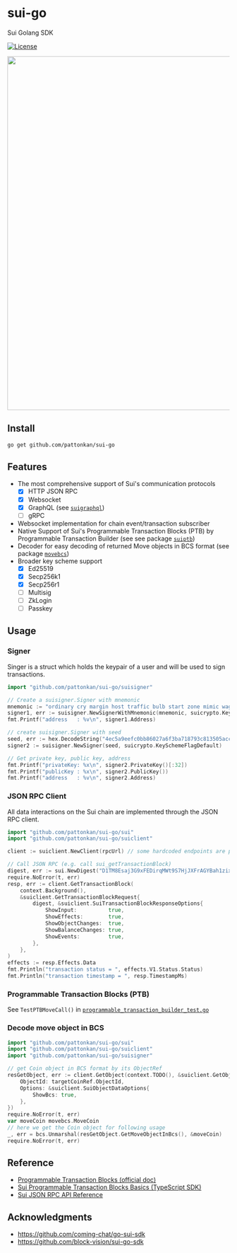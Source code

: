 # sui-go
Sui Golang SDK

[![License](https://img.shields.io/badge/license-Apache-green.svg)](https://github.com/pattonkan/sui-go/blob/main/LICENSE)

<div align="center">
  <img src="./logo.png" width="800"/>
</div>

## Install

```sh
go get github.com/pattonkan/sui-go
```

## Features

* The most comprehensive support of Sui's communication protocols
  * [x] HTTP JSON RPC
  * [x] Websocket
  * [x] GraphQL (see [`suigraphql`](suiclient/conn/graphql.go))
  * [ ] gRPC
* Websocket implementation for chain event/transaction subscriber
* Native Support of Sui's Programmable Transaction Blocks (PTB) by Programmable Transaction Builder (see see package [`suiptb`](sui/suiptb))
* Decoder for easy decoding of returned Move objects in BCS format (see package [`movebcs`](sui/movebcs))
* Broader key scheme support
  * [x] Ed25519
  * [x] Secp256k1
  * [x] Secp256r1
  * [ ] Multisig
  * [ ] ZkLogin
  * [ ] Passkey
## Usage

### Signer

Singer is a struct which holds the keypair of a user and will be used to sign transactions.

```go
import "github.com/pattonkan/sui-go/suisigner"

// Create a suisigner.Signer with mnemonic
mnemonic := "ordinary cry margin host traffic bulb start zone mimic wage fossil eight diagram clay say remove add atom"
signer1, err := suisigner.NewSignerWithMnemonic(mnemonic, suicrypto.KeySchemeFlagEd25519)
fmt.Printf("address   : %v\n", signer1.Address)

// create suisigner.Signer with seed
seed, err := hex.DecodeString("4ec5a9eefc0bb86027a6f3ba718793c813505acc25ed09447caf6a069accdd4b")
signer2 := suisigner.NewSigner(seed, suicrypto.KeySchemeFlagDefault)

// Get private key, public key, address
fmt.Printf("privateKey: %x\n", signer2.PrivateKey()[:32])
fmt.Printf("publicKey : %x\n", signer2.PublicKey())
fmt.Printf("address   : %v\n", signer2.Address)
```

### JSON RPC Client

All data interactions on the Sui chain are implemented through the JSON RPC client.

```go
import "github.com/pattonkan/sui-go/sui"
import "github.com/pattonkan/sui-go/suiclient"

client := suiclient.NewClient(rpcUrl) // some hardcoded endpoints are provided e.g. conn.TestnetEndpointUrl

// Call JSON RPC (e.g. call sui_getTransactionBlock)
digest, err := sui.NewDigest("D1TM8Esaj3G9xFEDirqMWt9S7HjJXFrAGYBah1zixWTL")
require.NoError(t, err)
resp, err := client.GetTransactionBlock(
    context.Background(),
    &suiclient.GetTransactionBlockRequest{
        digest, &suiclient.SuiTransactionBlockResponseOptions{
            ShowInput:          true,
            ShowEffects:        true,
            ShowObjectChanges:  true,
            ShowBalanceChanges: true,
            ShowEvents:         true,
        },
    },
)
effects := resp.Effects.Data
fmt.Println("transaction status = ", effects.V1.Status.Status)
fmt.Println("transaction timestamp = ", resp.TimestampMs)
```

### Programmable Transaction Blocks (PTB)

See `TestPTBMoveCall()` in [`programmable_transaction_builder_test.go`](sui/suiptb/programmable_transaction_builder_test.go)

### Decode move object in BCS

```go
import "github.com/pattonkan/sui-go/sui"
import "github.com/pattonkan/sui-go/suiclient"
import "github.com/pattonkan/sui-go/suisigner"

// get Coin object in BCS format by its ObjectRef
resGetObject, err := client.GetObject(context.TODO(), &suiclient.GetObjectRequest{
	ObjectId: targetCoinRef.ObjectId,
	Options: &suiclient.SuiObjectDataOptions{
		ShowBcs: true,
	},
})
require.NoError(t, err)
var moveCoin movebcs.MoveCoin
// here we get the Coin object for following usage
_, err = bcs.Unmarshal(resGetObject.GetMoveObjectInBcs(), &moveCoin)
require.NoError(t, err)
```

## Reference

* [Programmable Transaction Blocks (official doc)](https://docs.sui.io/concepts/transactions/prog-txn-blocks)
* [Sui Programmable Transaction Blocks Basics (TypeScript SDK)](https://sdk.mystenlabs.com/typescript/transaction-building/basics)
* [Sui JSON RPC API Reference](https://docs.sui.io/sui-api-ref)

## Acknowledgments

* https://github.com/coming-chat/go-sui-sdk
* https://github.com/block-vision/sui-go-sdk

